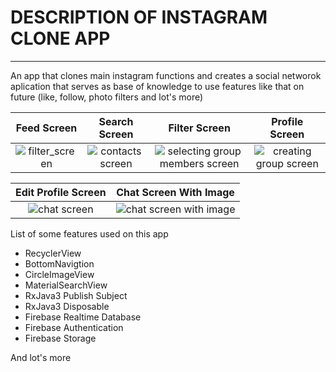 # DESCRIPTION OF INSTAGRAM CLONE APP
---

An app that clones main instagram functions and creates a social networok aplication that serves as base of knowledge to use features like that on future (like, follow, photo filters and lot's more)


Feed Screen                        |  Search Screen                    |  Filter Screen       | Profile Screen           |
:-----------------------------------:|:-----------------------------------:| :-----------------------------------: | :-----------------------------------: 
![filter_screen](https://firebasestorage.googleapis.com/v0/b/instagram-clone-aebe5.appspot.com/o/images%2Fgithub-readme%2Ffilter_screen.png?alt=media&token=a71aeb27-9f1a-4aca-87f3-5a1f36663d97)                  |  ![contacts screen](https://firebasestorage.googleapis.com/v0/b/whatsapp-clone-2fd83.appspot.com/o/images%2Fgithub-readme%2Fwhats2.png?alt=media&token=e748d19c-6f19-4426-af47-5b17cf4eff1e)          | ![selecting group members screen](https://firebasestorage.googleapis.com/v0/b/whatsapp-clone-2fd83.appspot.com/o/images%2Fgithub-readme%2Fwhats3.png?alt=media&token=833ddce9-7ab0-4c64-a69e-7cdf76f0063d) |  ![creating group screen](https://firebasestorage.googleapis.com/v0/b/whatsapp-clone-2fd83.appspot.com/o/images%2Fgithub-readme%2Fwhats4.png?alt=media&token=9d6e84cb-a10d-4399-b4fc-eea47f006d87) 


Edit Profile Screen                             |  Chat Screen With Image            |
:---------------------------------------:| :---------------------------------------:
![chat screen](https://firebasestorage.googleapis.com/v0/b/whatsapp-clone-2fd83.appspot.com/o/images%2Fgithub-readme%2Fwhats5.png?alt=media&token=061a7f10-b858-4d62-8ed9-7164b83bbb9f)          | ![chat screen with image](https://firebasestorage.googleapis.com/v0/b/whatsapp-clone-2fd83.appspot.com/o/images%2Fgithub-readme%2Fwhats6.png?alt=media&token=437078ce-e9a3-404d-8ec2-2920e8ed1c31)


List of some features used on this app

* RecyclerView
* BottomNavigtion
* CircleImageView
* MaterialSearchView
* RxJava3 Publish Subject
* RxJava3 Disposable
* Firebase Realtime Database
* Firebase Authentication
* Firebase Storage

And lot's more
